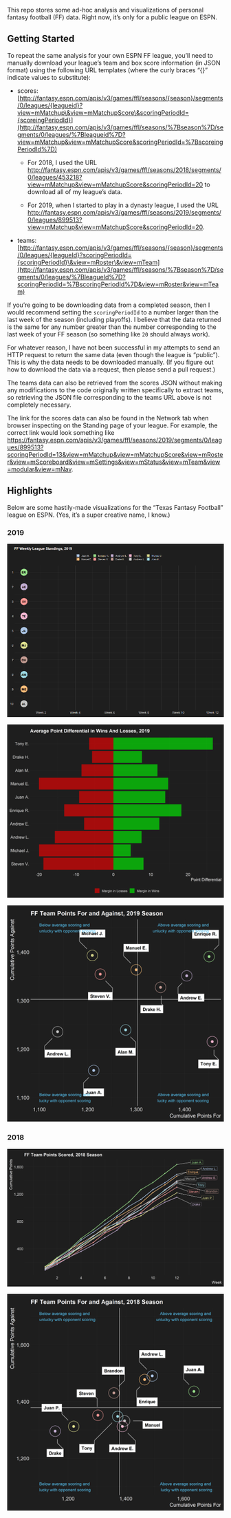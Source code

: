 
This repo stores some ad-hoc analysis and visualizations of personal
fantasy football (FF) data. Right now, it’s only for a public league on
ESPN.

## Getting Started

To repeat the same analysis for your own ESPN FF league, you’ll need to
manually download your league’s team and box score information (in JSON
format) using the following URL templates (where the curly braces “{}”
indicate values to substitute):

  - scores:
    [http://fantasy.espn.com/apis/v3/games/ffl/seasons/{season}/segments/0/leagues/{leagueid}?view=mMatchup\&view=mMatchupScore\&scoringPeriodId={scoreingPeriodId}](http://fantasy.espn.com/apis/v3/games/ffl/seasons/%7Bseason%7D/segments/0/leagues/%7Bleagueid%7D?view=mMatchup&view=mMatchupScore&scoringPeriodId=%7BscoreingPeriodId%7D)
    
      - For 2018, I used the URL
        <http://fantasy.espn.com/apis/v3/games/ffl/seasons/2018/segments/0/leagues/453218?view=mMatchup&view=mMatchupScore&scoringPeriodId=20>
        to download all of my league’s data.
    
      - For 2019, when I started to play in a dynasty league, I used the
        URL
        <http://fantasy.espn.com/apis/v3/games/ffl/seasons/2019/segments/0/leagues/899513?view=mMatchup&view=mMatchupScore&scoringPeriodId=20>.

  - teams:
    [http://fantasy.espn.com/apis/v3/games/ffl/seasons/{season}/segments/0/leagues/{leagueId}?scoringPeriodId={scoringPeriodId}\&view=mRoster\&view=mTeam](http://fantasy.espn.com/apis/v3/games/ffl/seasons/%7Bseason%7D/segments/0/leagues/%7BleagueId%7D?scoringPeriodId=%7BscoringPeriodId%7D&view=mRoster&view=mTeam)

If you’re going to be downloading data from a completed season, then I
would recommend setting the `scoringPeriodId` to a number larger than
the last week of the season (including playoffs). I believe that the
data returned is the same for any number greater than the number
corresponding to the last week of your FF season (so something like `20`
should always work).

For whatever reason, I have not been successful in my attempts to send
an HTTP request to return the same data (even though the league is
“public”). This is why the data needs to be downloaded manually. (If
you figure out how to download the data via a request, then please send
a pull request.)

The teams data can also be retrieved from the scores JSON without making
any modifications to the code originally written specifically to extract
teams, so retrieving the JSON file corresponding to the teams URL above
is not completely necessary.

The link for the scores data can also be found in the Network tab when
browser inspecting on the Standing page of your league. For example, the
correct link would look something like
<https://fantasy.espn.com/apis/v3/games/ffl/seasons/2019/segments/0/leagues/899513?scoringPeriodId=13&view=mMatchup&view=mMatchupScore&view=mRoster&view=mScoreboard&view=mSettings&view=mStatus&view=mTeam&view=modular&view=mNav>.

## Highlights

Below are some hastily-made visualizations for the “Texas Fantasy
Football” league on ESPN. (Yes, it’s a super creative name, I know.)

### 2019

![](output/2019-12/viz_bump_anim.gif)

![](output/2019-12/viz_tornado.png)

![](output/2019-12/viz_scores_cusum_both.png)

### 2018

![](output/2018-20/viz_scores_cusum_pf.png)

![](output/2018-20/viz_scores_cusum_both_2.png)
